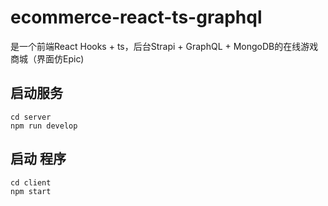 # ecommerce-react-ts-graphql
是一个前端React Hooks + ts，后台Strapi + GraphQL + MongoDB的在线游戏商城（界面仿Epic)

## 启动服务
```
cd server
npm run develop
```

## 启动 程序
```
cd client
npm start
```